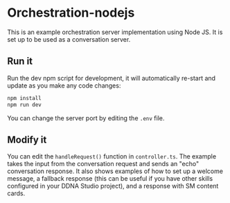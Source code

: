 # Orchestration-nodejs

This is an example orchestration server implementation using Node JS.
It is set up to be used as a conversation server.

## Run it

Run the dev npm script for development, it will automatically re-start and update as you make any code changes:

```sh
npm install
npm run dev
```

You can change the server port by editing the `.env` file.

## Modify it

You can edit the `handleRequest()` function in `controller.ts`.
The example takes the input from the conversation request and sends an "echo" conversation response. It also shows examples of how to set up a welcome message, a fallback response (this can be useful if you have other skills configured in your DDNA Studio project), and a response with SM content cards.
